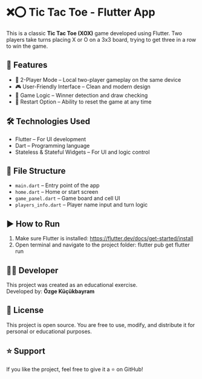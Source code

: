 # ❌⭕ Tic Tac Toe - Flutter App

This is a classic **Tic Tac Toe (XOX)** game developed using Flutter. Two players take turns placing X or O on a 3x3 board, trying to get three in a row to win the game.

## 📱 Features

- 👥 2-Player Mode – Local two-player gameplay on the same device  
- 🎮 User-Friendly Interface – Clean and modern design  
- 🧠 Game Logic – Winner detection and draw checking  
- 🔁 Restart Option – Ability to reset the game at any time  

## 🛠️ Technologies Used

- Flutter – For UI development  
- Dart – Programming language  
- Stateless & Stateful Widgets – For UI and logic control  

## 📂 File Structure

- `main.dart` – Entry point of the app  
- `home.dart` – Home or start screen  
- `game_panel.dart` – Game board and cell UI  
- `players_info.dart` – Player name input and turn logic  

## ▶️ How to Run

1. Make sure Flutter is installed: https://flutter.dev/docs/get-started/install  
2. Open terminal and navigate to the project folder:
flutter pub get
flutter run

## 👩‍💻 Developer

This project was created as an educational exercise.  
Developed by: **Özge Küçükbayram**

## 📄 License

This project is open source. You are free to use, modify, and distribute it for personal or educational purposes.

## ⭐ Support

If you like the project, feel free to give it a ⭐ on GitHub!
